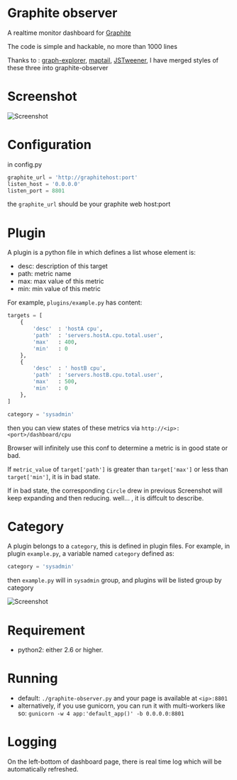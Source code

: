 # Graphite observer

A realtime monitor dashboard for
[Graphite](https://github.com/graphite-project/graphite-web)

The code is simple and hackable, no more than 1000 lines

Thanks to : [graph-explorer](https://github.com/vimeo/graph-explorer), [maptail](https://github.com/stagas/maptail), [JSTweener](http://coderepos.org/share/wiki/JSTweener), I have merged styles of these three into graphite-observer

# Screenshot

![Screenshot](https://raw.github.com/huoxy/graphite-observer/master/static/image/dashboardScreenshot.png)

# Configuration

in config.py

```python
graphite_url = 'http://graphitehost:port'
listen_host = '0.0.0.0'
listen_port = 8801
```

the `graphite_url` should be your graphite web host:port

# Plugin

A plugin is a python file in which defines a list whose element is:
* desc: description of this target
* path: metric name
* max: max value of this metric
* min: min value of this metric

For example, `plugins/example.py` has content:
```python
targets = [
    {  
        'desc'  : 'hostA cpu',
        'path'  : 'servers.hostA.cpu.total.user',
        'max'   : 400,
        'min'   : 0
    }, 
    {
        'desc'  : ' hostB cpu',
        'path'  : 'servers.hostB.cpu.total.user',
        'max'   : 500,
        'min'   : 0
    },
]

category = 'sysadmin'
```

then you can view states of these metrics via `http://<ip>:<port>/dashboard/cpu`

Browser will infinitely use this conf to determine a metric is in good state or bad.

If `metric_value` of `target['path']` is greater than `target['max']` or less than `target['min']`, it is in bad state.

If in bad state, the corresponding `Circle` drew in previous Screenshot will keep expanding and then reducing. well... , it is diffcult to describe.

# Category
A plugin belongs to a `category`, this is defined in plugin files.
For example, in plugin `example.py`, a variable named `category` defined as:
```python
category = 'sysadmin'
```

then `example.py` will in `sysadmin` group, and plugins will be listed group by category

![Screenshot](https://raw.github.com/huoxy/graphite-observer/master/static/image/indexScreenshot.png)

# Requirement
* python2: either 2.6 or higher.

# Running
* default: `./graphite-observer.py` and your page is available at `<ip>:8801`
* alternatively, if you use gunicorn, you can run it with multi-workers like so: `gunicorn -w 4 app:'default_app()' -b 0.0.0.0:8801`

# Logging

On the left-bottom of dashboard page, there is real time log which will be automatically refreshed.
